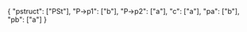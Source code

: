 {
  "pstruct": ["PSt"],
  "P->p1": ["b"],
  "P->p2": ["a"],
  "c": ["a"],
  "pa": ["b"],
  "pb": ["a"]
}
